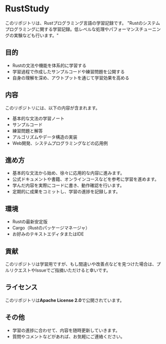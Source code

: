 # RustStudy

このリポジトリは、Rustプログラミング言語の学習記録です。
"Rustのシステムプログラミングに関する学習記録。低レベルな処理やパフォーマンスチューニングの実験なども行います。"


## 目的

* Rustの文法や機能を体系的に学習する
* 学習過程で作成したサンプルコードや練習問題を公開する
* 自身の理解を深め、アウトプットを通じて学習効果を高める

## 内容

このリポジトリには、以下の内容が含まれます。

* 基本的な文法の学習ノート
* サンプルコード
* 練習問題と解答
* アルゴリズムやデータ構造の実装
* Web開発、システムプログラミングなどの応用例

## 進め方

* 基本的な文法から始め、徐々に応用的な内容に進みます。
* 公式ドキュメントや書籍、オンラインコースなどを参考に学習を進めます。
* 学んだ内容を実際にコードに書き、動作確認を行います。
* 定期的に成果をコミットし、学習の進捗を記録します。

## 環境

* Rustの最新安定版
* Cargo（Rustのパッケージマネージャ）
* お好みのテキストエディタまたはIDE

## 貢献

このリポジトリは学習用ですが、もし間違いや改善点などを見つけた場合は、プルリクエストやIssueでご指摘いただけると幸いです。

## ライセンス

このリポジトリは**Apache License 2.0**で公開されています。

## その他

* 学習の進捗に合わせて、内容を随時更新していきます。
* 質問やコメントなどがあれば、お気軽にご連絡ください。
